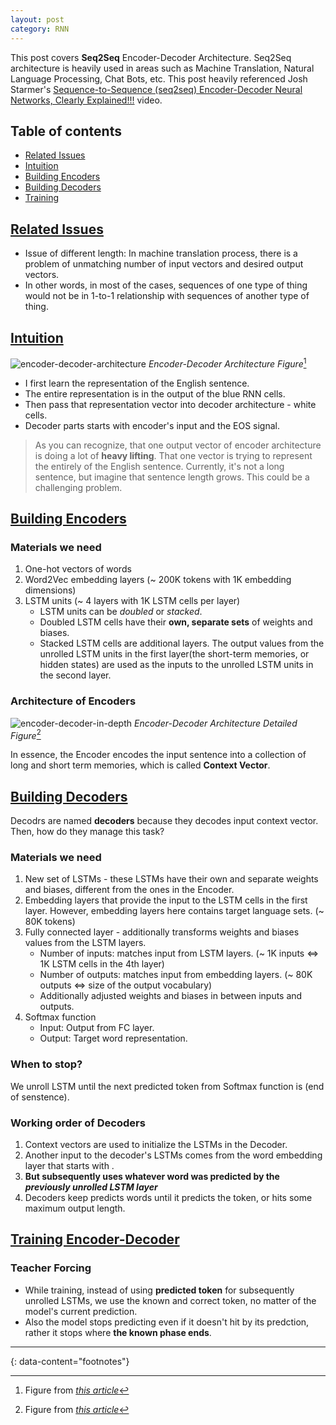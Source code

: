 ```yaml
---
layout: post
category: RNN
---
```


This post covers **Seq2Seq** Encoder-Decoder Architecture. Seq2Seq architecture is heavily used in areas such as Machine Translation, Natural Language Processing, Chat Bots, etc. This post heavily referenced Josh Starmer's [Sequence-to-Sequence (seq2seq) Encoder-Decoder Neural Networks, Clearly Explained!!!](https://www.youtube.com/watch?v=L8HKweZIOmg&t=469s) video.

## Table of contents

- [Related Issues](#related-issues)
- [Intuition](#intuition)
- [Building Encoders](#building-encoders)
- [Building Decoders](#building-decoders)
- [Training](#training)

## [Related Issues](#related-issues)

- Issue of different length: In machine translation process, there is a problem of unmatching number of input vectors and desired output vectors.
- In other words, in most of the cases, sequences of one type of thing would not be in 1-to-1 relationship with sequences of another type of thing.

## [Intuition](#intuition)

![encoder-decoder-architecture](https://d2l.ai/_images/seq2seq.svg)
*Encoder-Decoder Architecture Figure*[^1]

- I first learn the representation of the English sentence.
- The entire representation is in the output of the blue RNN cells.
- Then pass that representation vector into decoder architecture - white cells.
- Decoder parts starts with encoder's input and the EOS signal.

> As you can recognize, that one output vector of encoder architecture is doing a lot of **heavy lifting**. That one vector is trying to represent the entirely of the English sentence. Currently, it's not a long sentence, but imagine that sentence length grows. This could be a challenging problem.

## [Building Encoders](#building-encoders)

### Materials we need

1. One-hot vectors of words
2. Word2Vec embedding layers (\~ 200K tokens with 1K embedding dimensions)
3. LSTM units (\~ 4 layers with 1K LSTM cells per layer)
   - LSTM units can be *doubled* or *stacked*.
   - Doubled LSTM cells have their **own, separate sets** of weights and biases.
   - Stacked LSTM cells are additional layers. The output values from the unrolled LSTM units in the first layer(the short-term memories, or hidden states) are used as the inputs to the unrolled LSTM units in the second layer.
  
### Architecture of Encoders

![encoder-decoder-in-depth](https://docs.chainer.org/en/stable/_images/lstm-rnn.png)
*Encoder-Decoder Architecture Detailed Figure*[^2]

In essence, the Encoder encodes the input sentence into a collection of long and short term memories, which is called **Context Vector**.

## [Building Decoders](#building-decoders)

Decodrs are named **decoders** because they decodes input context vector. Then, how do they manage this task? 

### Materials we need

1. New set of LSTMs - these LSTMs have their own and separate weights and biases, different from the ones in the Encoder.
2. Embedding layers that provide the input to the LSTM cells in the first layer. However, embedding layers here contains target language sets. (\~ 80K tokens)
3. Fully connected layer - additionally transforms weights and biases values from the LSTM layers.
   - Number of inputs: matches input from LSTM layers. (\~ 1K inputs <=> 1K LSTM cells in the 4th layer)
   - Number of outputs: matches input from embedding layers. (\~ 80K outputs <=> size of the output vocabulary)
   - Additionally adjusted weights and biases in between inputs and outputs.
4. Softmax function
   - Input: Output from FC layer.
   - Output: Target word representation.

### When to stop?

We unroll LSTM until the next predicted token from Softmax function is <EOS> (end of senstence).

### Working order of Decoders

1. Context vectors are used to initialize the LSTMs in the Decoder.
2. Another input to the decoder's LSTMs comes from the word embedding layer that starts with <EOS>.
3. **But subsequently uses whatever word was predicted by the *previously unrolled LSTM layer***
4. Decoders keep predicts words until it predicts the <EOS> token, or hits some maximum output length.

## [Training Encoder-Decoder](#training-encoder-decoder)

### Teacher Forcing

- While training, instead of using **predicted token** for subsequently unrolled LSTMs, we use the known and correct token, no matter of the model's current prediction.
- Also the model stops predicting even if it doesn't hit <EOS> by its predction, rather it stops where **the known phase ends**.

---
{: data-content="footnotes"}

[^1]: Figure from *[this article](https://d2l.ai/chapter_recurrent-modern/seq2seq.html)*
[^2]: Figure from *[this article](https://docs.chainer.org/en/stable/examples/seq2seq.html)*
